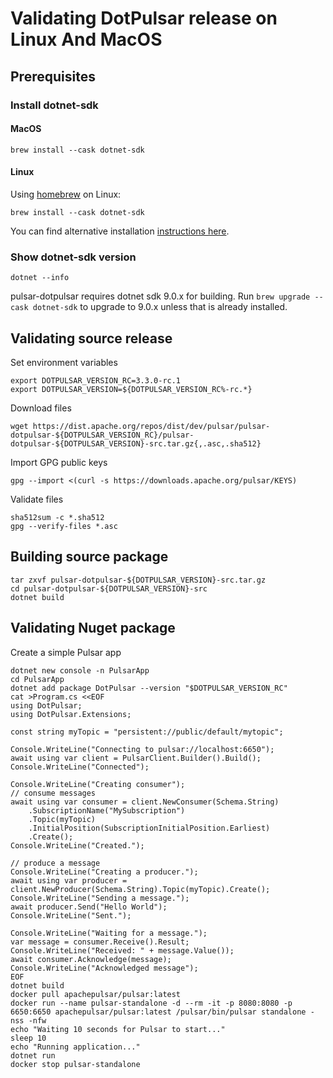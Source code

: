 ﻿# Validating DotPulsar release on Linux And MacOS

## Prerequisites

### Install dotnet-sdk

#### MacOS

```shell
brew install --cask dotnet-sdk
```

#### Linux

Using [homebrew](https://brew.sh/) on Linux:

```shell
brew install --cask dotnet-sdk
```

You can find alternative installation [instructions here](https://learn.microsoft.com/en-us/dotnet/core/install/linux?WT.mc_id=dotnet-35129-website).

### Show dotnet-sdk version

```
dotnet --info
```

pulsar-dotpulsar requires dotnet sdk 9.0.x for building. Run `brew upgrade --cask dotnet-sdk` to upgrade to 9.0.x unless that is already installed.


## Validating source release

Set environment variables
```shell
export DOTPULSAR_VERSION_RC=3.3.0-rc.1
export DOTPULSAR_VERSION=${DOTPULSAR_VERSION_RC%-rc.*}
```

Download files
```shell
wget https://dist.apache.org/repos/dist/dev/pulsar/pulsar-dotpulsar-${DOTPULSAR_VERSION_RC}/pulsar-dotpulsar-${DOTPULSAR_VERSION}-src.tar.gz{,.asc,.sha512}
```

Import GPG public keys
```shell
gpg --import <(curl -s https://downloads.apache.org/pulsar/KEYS)
```

Validate files
```shell
sha512sum -c *.sha512
gpg --verify-files *.asc
```

## Building source package

```shell
tar zxvf pulsar-dotpulsar-${DOTPULSAR_VERSION}-src.tar.gz
cd pulsar-dotpulsar-${DOTPULSAR_VERSION}-src
dotnet build
```

## Validating Nuget package

Create a simple Pulsar app
```shell
dotnet new console -n PulsarApp
cd PulsarApp
dotnet add package DotPulsar --version "$DOTPULSAR_VERSION_RC"
cat >Program.cs <<EOF
using DotPulsar;
using DotPulsar.Extensions;

const string myTopic = "persistent://public/default/mytopic";

Console.WriteLine("Connecting to pulsar://localhost:6650");
await using var client = PulsarClient.Builder().Build();
Console.WriteLine("Connected");

Console.WriteLine("Creating consumer");
// consume messages
await using var consumer = client.NewConsumer(Schema.String)
    .SubscriptionName("MySubscription")
    .Topic(myTopic)
    .InitialPosition(SubscriptionInitialPosition.Earliest)
    .Create();
Console.WriteLine("Created.");

// produce a message
Console.WriteLine("Creating a producer.");
await using var producer = client.NewProducer(Schema.String).Topic(myTopic).Create();
Console.WriteLine("Sending a message.");
await producer.Send("Hello World");
Console.WriteLine("Sent.");

Console.WriteLine("Waiting for a message.");
var message = consumer.Receive().Result;
Console.WriteLine("Received: " + message.Value());
await consumer.Acknowledge(message);
Console.WriteLine("Acknowledged message");
EOF
dotnet build
docker pull apachepulsar/pulsar:latest
docker run --name pulsar-standalone -d --rm -it -p 8080:8080 -p 6650:6650 apachepulsar/pulsar:latest /pulsar/bin/pulsar standalone -nss -nfw
echo "Waiting 10 seconds for Pulsar to start..."
sleep 10
echo "Running application..."
dotnet run
docker stop pulsar-standalone
```
